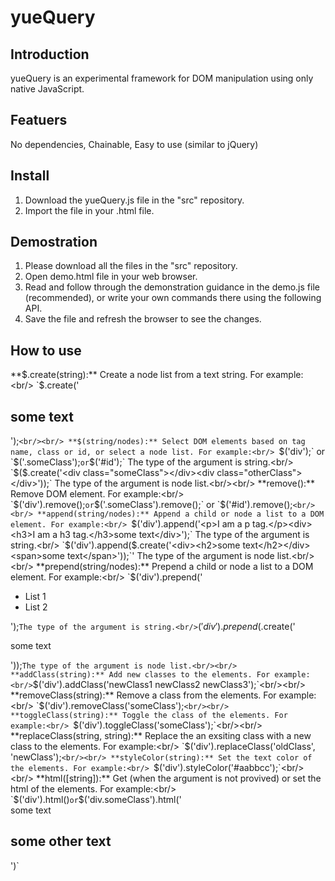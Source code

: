 # yueQuery
## Introduction
yueQuery is an experimental framework for DOM manipulation using only native JavaScript.
## Featuers
No dependencies, Chainable, Easy to use (similar to jQuery)
## Install
1. Download the yueQuery.js file in the "src" repository.
2. Import the file in your .html file.

## Demostration
1. Please download all the files in the "src" repository.
2. Open demo.html file in your web browser.
3. Read and follow through the demonstration guidance in the demo.js file (recommended), or write your own commands there using the following API.
4. Save the file and refresh the browser to see the changes.


## How to use
**$.create(string):** Create a node list from a text string. For example:<br/>
`$.create('<div class="someClass"><div><h2>some text</h2></div></div>');`<br/><br/>
**$(string/nodes):** Select DOM elements based on tag name, class or id, or select a node list. For example:<br/>
`$('div');` or `$('.someClass');` or `$('#id');` The type of the argument is string.<br/>
`$($.create('<div class="someClass"></div><div class="otherClass"></div>'));` The type of the argument is node list.<br/><br/>
**remove():** Remove DOM element. For example:<br/>
`$('div').remove();` or `$('.someClass').remove();` or `$('#id').remove();`<br/><br/>
**append(string/nodes):** Append a child or node a list to a DOM element. For example:<br/>
`$('div').append('<p>I am a p tag.</p><div><h3>I am a h3 tag.</h3>some text</div>');` The type of the argument is string.<br/>
`$('div').append($.create('<div><h2>some text</h2></div><span>some text</span>'));`' The type of the argument is node list.<br/><br/>
**prepend(string/nodes):** Prepend a child or node a list to a DOM element. For example:<br/>
`$('div').prepend('<ul><li>List 1</li><li>List 2</li></ul>');` The type of the argument is string.<br/>
`$('div').prepend($.create('<p>some text</p><div></div>'));` The type of the argument is node list.<br/><br/>
**addClass(string):** Add new classes to the elements. For example:<br/>
`$('div').addClass('newClass1 newClass2 newClass3');`<br/><br/>
**removeClass(string):** Remove a class from the elements. For example:<br/>
`$('div').removeClass('someClass');`<br/><br/>
**toggleClass(string):** Toggle the class of the elements. For example:<br/>
`$('div').toggleClass('someClass');`<br/><br/>
**replaceClass(string, string):** Replace the an exsiting class with a new class to the elements. For example:<br/>
`$('div').replaceClass('oldClass', 'newClass');`<br/><br/>
**styleColor(string):** Set the text color of the elements. For example:<br/>
`$('div').styleColor('#aabbcc');`<br/><br/>
**html([string]):** Get (when the argument is not provived) or set the html of the elements. For example:<br/>
`$('div').html()` or `$('div.someClass').html('<div>some text<div><h2>some other text</h2></div></diV>')`<br/><br/>
